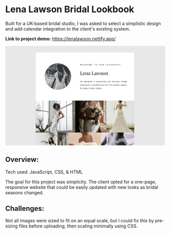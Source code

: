 # Lena Lawson Bridal Lookbook
Built for a UK-based bridal studio, I was asked to select a simplistic design and add calendar integration to the client's existing system.

**Link to project demo:** https://lenalawson.netlify.app/

![Project Screenshot](https://github.com/gwendolyn954/lawson-bridal/blob/main/assets/images/LL-main.png)

## Overview:

Tech used: JavaScript, CSS, & HTML

The goal for this project was simplicity.  The client opted for a one-page, responsive website that could be easily updated with new looks as bridal seasons changed. 


## Challenges:

Not all images were sized to fit on an equal scale, but I could fix this by pre-sizing files before uploading, then scaling minimally using CSS.  
